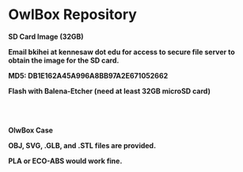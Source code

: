# OwlBox Repository

<p><b>SD Card Image (32GB)</p>
<p>Email bkihei at kennesaw dot edu for access to secure file server to obtain the image for the SD card.</p>
<p>MD5: DB1E162A45A996A8BB97A2E671052662</p>
<p>Flash with Balena-Etcher (need at least 32GB microSD card)</p>
<br></br>

<p><b>OlwBox Case</b></p>
<p>OBJ, SVG, .GLB, and .STL files are provided.</p>
<p>PLA or ECO-ABS would work fine.</p>

